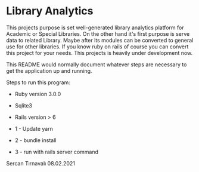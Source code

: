 # Library Analytics 
This projects purpose is set well-generated library analytics platform for Academic or Special Libraries.
On the other hand it's first purpose is serve data to related Library.
Maybe after its modules can be converted to general use for other libraries.
If you know ruby on rails of course you can convert this project for your needs.
This projects is heavily under development now.

This README would normally document whatever steps are necessary to get the
application up and running.

Steps to run this program:

* Ruby version 3.0.0

* Sqlite3

* Rails version > 6

* 1 - Update yarn
* 2 - bundle install
* 3 - run with rails server command

 Sercan Tırnavalı 08.02.2021
